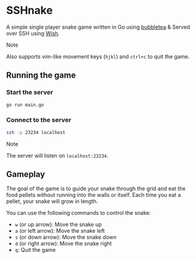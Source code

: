 # SSHnake

A simple single player snake game written in Go using [bubbletea](https://github.com/charmbracelet/bubbletea)
& Served over SSH using [Wish](https://github.com/charmbracelet/wish).

> [!NOTE]
> Also supports vim-like movement keys (`hjkl`) and `ctrl+c` to quit the game.

## Running the game

### Start the server

```sh
go run main.go
```

### Connect to the server

```sh
ssh -p 23234 localhost
```

> [!NOTE]
> The server will listen on `localhost:23234`.

## Gameplay

The goal of the game is to guide your snake through the grid and eat the food
pellets without running into the walls or itself. Each time you eat a pellet,
your snake will grow in length.

You can use the following commands to control the snake:

- `w` (or up arrow): Move the snake up
- `a` (or left arrow): Move the snake left
- `s` (or down arrow): Move the snake down
- `d` (or right arrow): Move the snake right
- `q`: Quit the game
